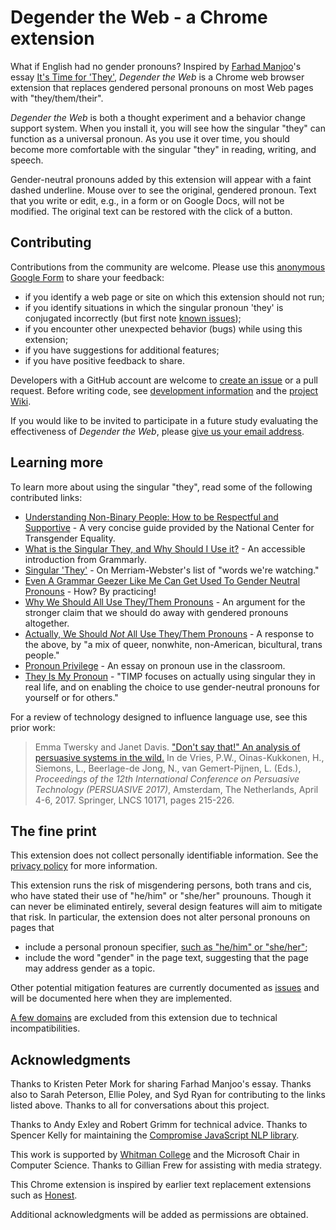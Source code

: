# Degender the Web - a Chrome extension
What if English had no gender pronouns? 
Inspired by [Farhad Manjoo](https://www.nytimes.com/by/farhad-manjoo)'s essay 
[It's Time for 'They'](https://www.nytimes.com/2019/07/10/opinion/pronoun-they-gender.html), 
_Degender the Web_ is a Chrome web browser extension that replaces gendered personal pronouns on most Web pages with "they/them/their".

_Degender the Web_ is both a thought experiment and a behavior change support system.
When you install it, you will see how the singular "they" can function as a universal pronoun.
As you use it over time, you should become more comfortable with the singular "they" in reading, writing, and speech. 

Gender-neutral pronouns added by this extension will appear with a faint dashed underline. 
Mouse over to see the original, gendered pronoun. 
Text that you write or edit, e.g., in a form or on Google Docs, will not be modified.
The original text can be restored with the click of a button.

## Contributing
Contributions from the community are welcome. 
Please use this [anonymous Google Form](https://forms.gle/7Ht7yZbXeZ3PxkdP6) to share your feedback:
* if you identify a web page or site on which this extension should not run;
* if you identify situations in which the singular pronoun 'they' is conjugated incorrectly (but first note [known issues](https://github.com/glam-lab/degender-the-web/labels/grammar));
* if you encounter other unexpected behavior (bugs) while using this extension;
* if you have suggestions for additional features;
* if you have positive feedback to share.

Developers with a GitHub account are welcome to 
[create an issue](https://github.com/glam-lab/degender-the-web/issues/new/choose) 
or a pull request. 
Before writing code, see [development information](DEVELOPMENT.md) and the [project Wiki](https://github.com/glam-lab/degender-the-web/wiki).

If you would like to be invited to participate in a future study evaluating the effectiveness of _Degender the Web_,
please [give us your email address](https://forms.gle/yoH7HGdukBvqRDKz7).

## Learning more

To learn more about using the singular "they", read some of the following contributed links:
* [Understanding Non-Binary People: How to be Respectful and Supportive](https://transequality.org/issues/resources/understanding-non-binary-people-how-to-be-respectful-and-supportive) - A very concise guide provided by the National Center for Transgender Equality.
* [What is the Singular They, and Why Should I Use it?](https://www.grammarly.com/blog/use-the-singular-they/) - An accessible introduction  from Grammarly.
* [Singular 'They'](https://www.merriam-webster.com/words-at-play/singular-nonbinary-they) - On Merriam-Webster's list of "words we're watching."
* [Even A Grammar Geezer Like Me Can Get Used To Gender Neutral Pronouns](https://www.npr.org/2019/08/06/744121321/even-a-grammar-geezer-like-me-can-get-used-to-gender-neutral-pronouns) - How? By practicing!
* [Why We Should All Use They/Them Pronouns](https://blogs.scientificamerican.com/voices/why-we-should-all-use-they-them-pronouns/) - An argument for the stronger claim that we should do away with gendered pronouns altogether.
* [Actually, We Should _Not_ All Use They/Them Pronouns](https://blogs.scientificamerican.com/voices/actually-we-should-not-all-use-they-them-pronouns/) - A response to the above, by "a mix of queer, nonwhite, non-American, bicultural, trans people."
* [Pronoun Privilege](https://www.nytimes.com/2016/09/26/opinion/pronoun-privilege.html) - An essay on pronoun use in the classroom.
* [They Is My Pronoun](http://www.theyismypronoun.com/) - "TIMP focuses on actually using singular they in real life, and on enabling the choice to use gender-neutral pronouns for yourself or for others."

For a review of technology designed to influence language use, see this prior work:
>Emma Twersky and Janet Davis. 
>["Don't say that!" An analysis of persuasive systems in the wild.](http://cs.whitman.edu/~davisj/pubs/Persuasive2017_031_final.pdf)
>In de Vries, P.W., Oinas-Kukkonen, H., Siemons, L., Beerlage-de Jong, N., van Gemert-Pijnen, L. (Eds.), _Proceedings of the 12th International Conference on Persuasive Technology (PERSUASIVE 2017)_, Amsterdam, The Netherlands, April 4-6, 2017. Springer, LNCS 10171, pages 215-226.

## The fine print

This extension does not collect personally identifiable information. See the [privacy policy](PRIVACY.md) for more information.

This extension runs the risk of misgendering persons, both trans and cis, 
who have stated their use of "he/him" or "she/her" prounouns. 
Though it can never be eliminated entirely, several design features will aim to mitigate that risk. 
In particular, the extension does not alter personal pronouns on pages that
* include a personal pronoun specifier, [such as "he/him" or "she/her"](data/personal-pronoun-specs.json);
* include the word "gender" in the page text, suggesting that the page may address gender as a topic.

Other potential mitigation features are currently documented as [issues](https://github.com/glam-lab/degender-the-web/labels/respect) 
and will be documented here when they are implemented. 

[A few domains](data/excluded-domains.json) are excluded from this extension due to technical incompatibilities.

## Acknowledgments

Thanks to Kristen Peter Mork for sharing Farhad Manjoo's essay. Thanks also to Sarah Peterson, Ellie Poley, and Syd Ryan for contributing to the links listed above. Thanks to all for conversations about this project.

Thanks to Andy Exley and Robert Grimm for technical advice.
Thanks to Spencer Kelly for maintaining the [Compromise JavaScript NLP library](https://nlp-compromise.github.io/).

This work is supported by [Whitman College](https://www.whitman.edu/) and the Microsoft Chair in Computer Science. Thanks to Gillian Frew for assisting with media strategy. 

This Chrome extension is inspired by earlier text replacement extensions such as 
[Honest](http://untitledscience.github.io/HonestChrome/).

Additional acknowledgments will be added as permissions are obtained.
